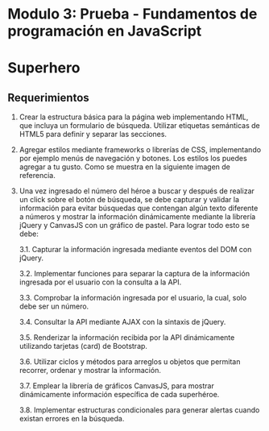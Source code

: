 # Modulo 3: Prueba - Fundamentos de programación en JavaScript
# Superhero


## Requerimientos

1. Crear la estructura básica para la página web implementando HTML, que incluya un formulario de búsqueda. Utilizar etiquetas semánticas de HTML5 para definir y separar las secciones.

2. Agregar estilos mediante frameworks o librerías de CSS, implementando por ejemplo menús de navegación y botones. Los estilos los puedes agregar a tu gusto. Como se muestra en la siguiente imagen de referencia.

3. Una vez ingresado el número del héroe a buscar y después de realizar un click sobre el botón de búsqueda, se debe capturar y validar la información para evitar búsquedas que contengan algún texto diferente a números y mostrar la información dinámicamente mediante la librería jQuery y CanvasJS con un gráfico de pastel. Para lograr todo esto se debe:


    3.1. Capturar la información ingresada mediante eventos del DOM con jQuery.

    3.2. Implementar funciones para separar la captura de la información ingresada por el usuario con la consulta a la API. 

    3.3. Comprobar la información ingresada por el usuario, la cual, solo debe ser un número. 

    3.4. Consultar la API mediante AJAX con la sintaxis de jQuery. 

    3.5. Renderizar la información recibida por la API dinámicamente utilizando tarjetas (card) de Bootstrap. 
  
    3.6. Utilizar ciclos y métodos para arreglos u objetos que permitan recorrer, ordenar y mostrar la información. 

    3.7. Emplear la librería de gráficos CanvasJS, para mostrar dinámicamente información específica de cada superhéroe. 
  
    3.8. Implementar estructuras condicionales para generar alertas cuando existan errores en la búsqueda. 
  
